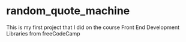 # random_quote_machine
This is my first project that I did on the course Front End Development Libraries from freeCodeCamp

